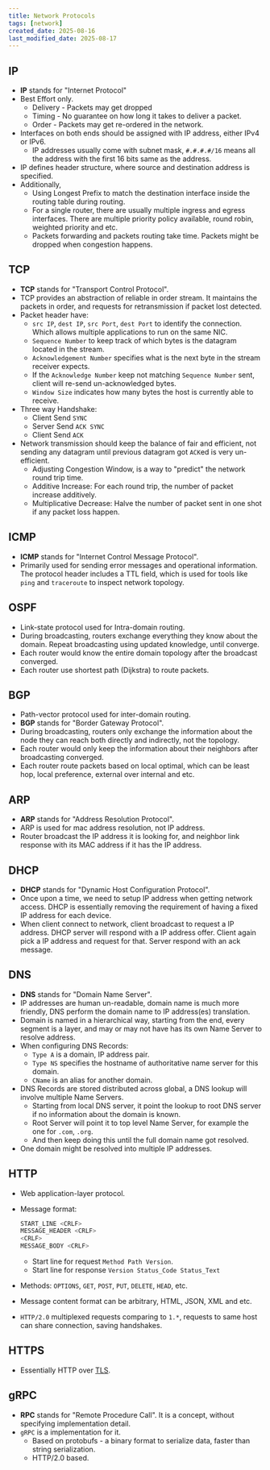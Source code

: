 ```yaml
---
title: Network Protocols
tags: [network]
created_date: 2025-08-16
last_modified_date: 2025-08-17
---
```


## IP

- **IP** stands for "Internet Protocol"
- Best Effort only.
	- Delivery - Packets may get dropped
	- Timing - No guarantee on how long it takes to deliver a packet.
	- Order - Packets may get re-ordered in the network.
- Interfaces on both ends should be assigned with IP address, either IPv4 or IPv6.
	- IP addresses usually come with subnet mask, `#.#.#.#/16` means all the address with the first 16 bits same as the address.
- IP defines header structure, where source and destination address is specified.
- Additionally,
	- Using Longest Prefix to match the destination interface inside the routing table during routing.
	- For a single router, there are usually multiple ingress and egress interfaces. There are multiple priority policy available, round robin, weighted priority and etc.
	- Packets forwarding and packets routing take time. Packets might be dropped when congestion happens.

## TCP

- **TCP** stands for "Transport Control Protocol".
- TCP provides an abstraction of reliable in order stream. It maintains the packets in order, and requests for retransmission if packet lost detected.
- Packet header have:
	- `src IP`, `dest IP`, `src Port`, `dest Port` to identify the connection. Which allows multiple applications to run on the same NIC.
	- `Sequence Number` to keep track of which bytes is the datagram located in the stream.
	- `Acknowledgement Number` specifies what is the next byte in the stream receiver expects.
	- If the `Acknowledge Number` keep not matching `Sequence Number` sent, client will re-send un-acknowledged bytes.
	- `Window Size` indicates how many bytes the host is currently able to receive.
- Three way Handshake:
	- Client Send `SYNC`
	- Server Send `ACK SYNC`
	- Client Send `ACK`
- Network transmission should keep the balance of fair and efficient, not sending any datagram until previous datagram got `ACK`ed is very un-efficient.
	- Adjusting Congestion Window, is a way to "predict" the network round trip time.
	- Additive Increase: For each round trip, the number of packet increase additively.
	- Multiplicative Decrease: Halve the number of packet sent in one shot if any packet loss happen.

## ICMP

- **ICMP** stands for "Internet Control Message Protocol".
- Primarily used for sending error messages and operational information. The protocol header includes a TTL field, which is used for tools like `ping` and `traceroute` to inspect network topology.

## OSPF

- Link-state protocol used for Intra-domain routing.
- During broadcasting, routers exchange everything they know about the domain. Repeat broadcasting using updated knowledge, until converge.
- Each router would know the entire domain topology after the broadcast converged.
- Each router use shortest path (Dijkstra) to route packets.

## BGP

- Path-vector protocol used for inter-domain routing.
- **BGP** stands for "Border Gateway Protocol".
- During broadcasting, routers only exchange the information about the node they can reach both directly and indirectly, not the topology.
- Each router would only keep the information about their neighbors after broadcasting converged.
- Each router route packets based on local optimal, which can be least hop, local preference, external over internal and etc.

## ARP

- **ARP** stands for "Address Resolution Protocol".
- ARP is used for mac address resolution, not IP address.
- Router broadcast the IP address it is looking for, and neighbor link response with its MAC address if it has the IP address.

## DHCP

- **DHCP** stands for "Dynamic Host Configuration Protocol".
- Once upon a time, we need to setup IP address when getting network access. DHCP is essentially removing the requirement of having a fixed IP address for each device.
- When client connect to network, client broadcast to request a IP address. DHCP server will respond with a IP address offer. Client again pick a IP address and request for that. Server respond with an ack message.

## DNS

- **DNS** stands for "Domain Name Server".
- IP addresses are human un-readable, domain name is much more friendly, DNS perform the domain name to IP address(es) translation.
- Domain is named in a hierarchical way, starting from the end, every segment is a layer, and may or may not have has its own Name Server to resolve address.
- When configuring DNS Records:
	- `Type A` is a domain, IP address pair.
	- `Type NS` specifies the hostname of authoritative name server for this domain.
	- `CName` is an alias for another domain.
- DNS Records are stored distributed across global, a DNS lookup will involve multiple Name Servers.
	- Starting from local DNS server, it point the lookup to root DNS server if no information about the domain is known.
	- Root Server will point it to top level Name Server, for example the one for `.com`, `.org`.
	- And then keep doing this until the full domain name got resolved.
- One domain might be resolved into multiple IP addresses.

## HTTP

- Web application-layer protocol.
- Message format:

	``` bash
	START_LINE <CRLF>
	MESSAGE_HEADER <CRLF>
	<CRLF>
	MESSAGE_BODY <CRLF>
	```

	- Start line for request `Method Path Version`.
	- Start line for response `Version Status_Code Status_Text`
- Methods: `OPTIONS`, `GET`, `POST`, `PUT`, `DELETE`, `HEAD`, etc.
- Message content format can be arbitrary, HTML, JSON, XML and etc.
- `HTTP/2.0` multiplexed requests comparing to `1.*`, requests to same host can share connection, saving handshakes.

## HTTPS

- Essentially HTTP over [TLS](note/by/developer/network_security.md#TLS).

## gRPC

- **RPC** stands for "Remote Procedure Call". It is a concept, without specifying implementation detail.
- `gRPC` is a implementation for it.
	- Based on protobufs - a binary format to serialize data, faster than string serialization.
	- HTTP/2.0 based.